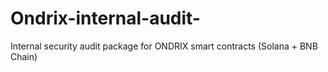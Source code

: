 # Ondrix-internal-audit-
Internal security audit package for ONDRIX smart contracts (Solana + BNB Chain)
